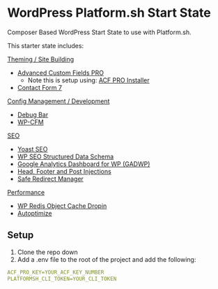 # WordPress Platform.sh Start State

Composer Based WordPress Start State to use with Platform.sh.

This starter state includes:

<ins>Theming / Site Building</ins>
- [Advanced Custom Fields PRO](https://www.advancedcustomfields.com/pro/)
  - Note this is setup using: [ACF PRO Installer](https://github.com/PhilippBaschke/acf-pro-installer)
- [Contact Form 7](https://wordpress.org/plugins/contact-form-7/)

<ins>Config Management / Development</ins>
* [Debug Bar](https://wordpress.org/plugins/debug-bar/)
* [WP-CFM](https://wordpress.org/plugins/wp-cfm/)

<ins>SEO</ins>
* [Yoast SEO](https://wordpress.org/plugins/wordpress-seo/)
* [WP SEO Structured Data Schema](https://wordpress.org/plugins/wp-seo-structured-data-schema/)
* [Google Analytics Dashboard for WP (GADWP)](https://wordpress.org/plugins/google-analytics-dashboard-for-wp/)
* [Head, Footer and Post Injections](https://wordpress.org/plugins/header-footer/)
* [Safe Redirect Manager](https://wordpress.org/plugins/safe-redirect-manager/)

<ins>Performance</ins>
* [WP Redis Object Cache Dropin](https://github.com/devgeniem/wp-redis-object-cache-dropin)
* [Autoptimize](https://wordpress.org/plugins/autoptimize/)

## Setup

1. Clone the repo down
2. Add a .env file to the root of the project and add the following:

```yaml
ACF_PRO_KEY=YOUR_ACF_KEY_NUMBER
PLATFORMSH_CLI_TOKEN=YOUR_CLI_TOKEN
```

